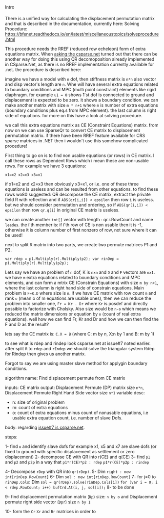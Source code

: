﻿Intro
####

There is a unified way for calculating the displacement permutation matrix and that is described in the documentation, currently here:
Solving Procedure:
https://bfenet.readthedocs.io/en/latest/miscellaneoustopics/solveprocedure.html

This procedure needs the RREF (reduced row echeleon) form of extra equations matrix. When [asking the csparse.net](https://github.com/wo80/CSparse.NET/issues/7) turned out that there can be another way for doing this using QR decomoposition
already implemented in CSparse.Net, as there is no RREF implementation currently available for .net. the procedure is described here:

imagine we have a model with `n` dof, then stiffness matrix is `n*n` also vector and disp vector's length are `n`. Whe will have several extra equations related to boundary conditions
 and MPC (multi point constraint) elements like rigid diaphragm. for example `u1 = 0` shows 1'st dof is connected to ground and displacement is expected to be zero. 
 it shows a boundary condition. we can make another matrix with size `m * n+1` where `m` is number of extra equations (boundary conditions plus eq.s from MPC element).
 the last column is right side of equations. for more on this have a look at solving procedure.

 we call this extra equations matrix as CE (Constraint Equations) matrix. from now on we can use SparseQr to convert CE matrix to displacement permutation matrix. 
 if there have been RREF feature available for CRS sparse matrices in .NET then i wouldn't use this somehow complicated procedure! 

First thing to go on is to find non usable equations (or rows) in CE matrix. I call these rows as Dependent Rows which i mean these are non-usable rows. For example we have 
3 equations:

`
x1=x2
x2=x3
x3=x1
`

if x1=x2 and x2=x3 then obviously x3=x1, or i.e. one of these three equations is useless and can be resulted from other equations. to find these rows wo80 suggested:
QR decompose the CE matrix, extract the private field R with reflection and if `ABS(qr[i,i]) < epsilon` then row `i` is useless. but we should consider permutation and ordering,
so if `ABS(qr[i,i]) < epsilon` then row `qr.q[i]` in original CE matrix is useless.

we can create another `int[]` vector with length : qr.r.RowCount and name `leades`. the i'th member is: if i'th row of CE is non usable then it is -1, otherwise it
 is column number of first nonzero of row, not sure where it can be used!

next to split R matrix into two parts, we create two permute matrices P1 and P2. 

`
var rdep = p1.Multiply(r).Multiply(p2);
var rinDep = p1.Multiply(r).Multiply(p2p);
`

Lets say we have an problem of `n` dof, K is `nxn` and `D` and `F` vectors are `nx1`. 
we have `m` extra equations related to boundary conditions and MPC elements, and can form a mtrix CE (Constrain Equations) with size `m by n+1`, where the last column is right hand side of constrain equations.
Main problem is `F=K.D` where size is `n`. if we have CE matrix with row count `m` and rank `o` (mean o of m equations are usable ones), then we can reduce the problem
into smaller one, `Fr = Kr . Dr` where `Kr` is posdef and directly possible to factorize with Cholsky. Also size would be `n-o` which means we reduced the matrix dimensions
 or equation by `o` (count of real extra equations). well how we can find Fr, Kr and Dr and how we can then find the F and D as the result?

 lets say the CE matrix is: `C.X = B` (where C: m by n, X:n by 1 and B: m by 1)


to see what is rdep and rindep look csparse.net at issue#7 noted earlier. after split `R` to `rdep` and `rIndep` we should solve the triangular system Rdep for Rindep then gives us another matrix.

Forgot to say we are using master slave method for applygin boundary conditions.

 algorithm name: Find displacement permute from CE matrix

inputs: CE matrix
output: Displacement Permute (DP) matrix size `n*n`, Displacement Permute Right Hand Side vector size `n*1`
variable desc: 

- n: size of original problem
- m: count of extra equations
- o: count of extra equations minus count of nonusable equations, i.e usable extra equation count, i.e. number of slave Dofs.

body: regarding [issue#7 is csparse.net](https://github.com/wo80/CSparse.NET/issues/7).

steps: 

1- find `o` and identify slave dofs for example x1, x5 and x7 are slave dofs (or fixed to ground with specific displacement as settlement or zero displacement)
2- decompose CE with QR into r(CE) and q(CE)
3- find `p1` and `p2` and `p2p` in a way that 
    `p1*r(CE)*p2 : rdep` 
    `p1*r(CE)*p2p : rindep` 

4- Decompose `rDep` with QR into `qr(rDep)`.
5- Dim `right : new int[rinDep.RowCount]`
6- Dim `sol : new int[rinDep.RowCount]`
7- for j=0 to `rinDep.Cols`:
    Dim `sol = qr(rDep).solve(rinDep.Cols[i])`
    `for (var i = 0; i < rdep.RowCount; i++) bufCrd.At(i, j, sol[i]);`
8- to be done



9- find displacement permutation matrix (`Dp`) size: `n by o` and Displacement permute right side vector (`Dpr`) size `n by 1`



10- form the `Cr` `Xr` and `Br` matrices in order to 